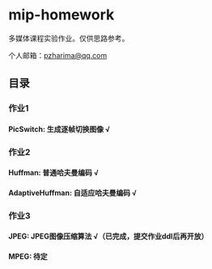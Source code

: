 # mip-homework

多媒体课程实验作业。仅供思路参考。

个人邮箱：pzharima@qq.com

## 目录
### 作业1
#### PicSwitch: 生成逐帧切换图像 √

### 作业2
#### Huffman: 普通哈夫曼编码 √
#### AdaptiveHuffman: 自适应哈夫曼编码 √

### 作业3
#### JPEG: JPEG图像压缩算法 √（已完成，提交作业ddl后再开放）
#### MPEG: 待定

